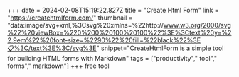 +++
date = 2024-02-08T15:19:22.827Z
title = "Create Html Form"
link = "https://createhtmlform.com/"
thumbnail = "data:image/svg+xml,%3Csvg%20xmlns=%22http://www.w3.org/2000/svg%22%20viewBox=%220%200%20100%20100%22%3E%3Ctext%20y=%22.9em%22%20font-size=%2290%22%20fill=%22black%22%3E📋%3C/text%3E%3C/svg%3E"
snippet="CreateHtmlForm is a simple tool for building HTML forms with Markdown"
tags = ["productivity"," tool"," forms"," markdown"]
+++
free tool
